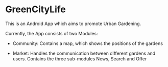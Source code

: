 # GreenCityLife

This is an Android App which aims to promote Urban Gardening. 

Currently, the App consists of two Modules:

- Community:
Contains a map, which shows the positions of the gardens

- Market: Handles the communication between different gardens and users. Contains the three sub-modules News, Search and Offer
